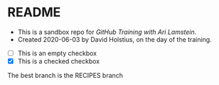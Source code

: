 # README

- This is a sandbox repo for *GitHub Training with Ari Lamstein*.
- Created 2020-06-03 by David Holstius, on the day of the training.

- [ ] This is an empty checkbox
- [x] This is a checked checkbox

The best branch is the RECIPES branch
